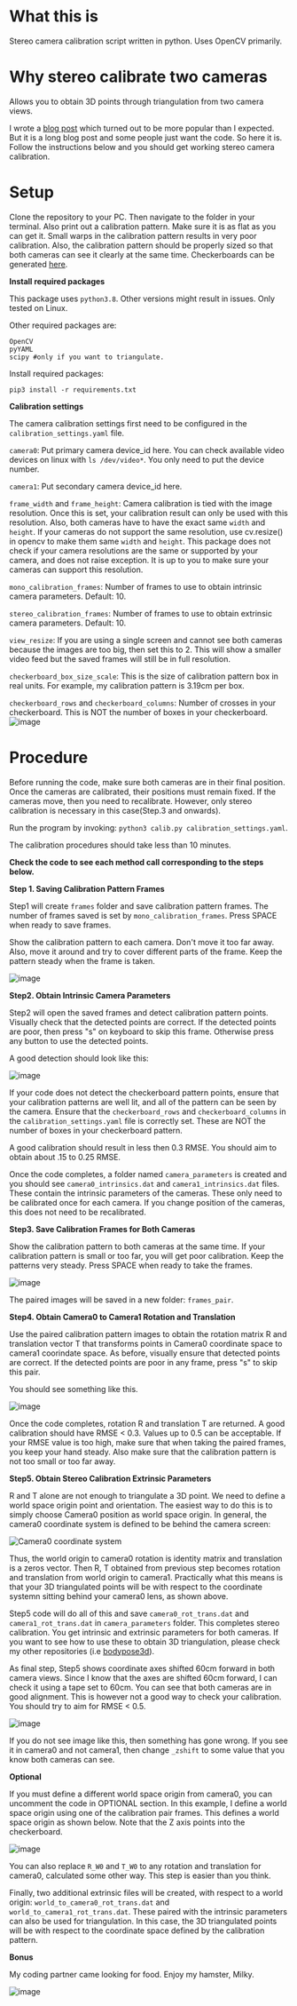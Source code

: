 # What this is
Stereo camera calibration script written in python. Uses OpenCV primarily. 

# Why stereo calibrate two cameras
Allows you to obtain 3D points through triangulation from two camera views.

I wrote a [blog post](https://temugeb.github.io/opencv/python/2021/02/02/stereo-camera-calibration-and-triangulation.html) which turned out to be more popular than I expected. But it is a long blog post and some people just want the code. So here it is. Follow the instructions below and you should get working stereo camera calibration.

# Setup

Clone the repository to your PC. Then navigate to the folder in your terminal. Also print out a calibration pattern. Make sure it is as flat as you can get it. Small warps in the calibration pattern results in very poor calibration. Also, the calibration pattern should be properly sized so that both cameras can see it clearly at the same time. Checkerboards can be generated [here](https://calib.io/pages/camera-calibration-pattern-generator).

**Install required packages**

This package uses ```python3.8```. Other versions might result in issues. Only tested on Linux.

Other required packages are:
```
OpenCV
pyYAML
scipy #only if you want to triangulate. 
```
Install required packages:
```
pip3 install -r requirements.txt
```

**Calibration settings**

The camera calibration settings first need to be configured in the ```calibration_settings.yaml``` file. 

```camera0```: Put primary camera device_id here. You can check available video devices on linux with ```ls /dev/video*```. You only need to put the device number.

```camera1```: Put secondary camera device_id here. 

```frame_width``` and ```frame_height```: Camera calibration is tied with the image resolution. Once this is set, your calibration result can only be used with this resolution. Also, both cameras have to have the exact same ```width``` and ```height```. If your cameras do not support the same resolution, use cv.resize() in opencv to make them same ```width``` and ```height```. This package does not check if your camera resolutions are the same or supported by your camera, and does not raise exception. It is up to you to make sure your cameras can support this resolution.

```mono_calibration_frames```: Number of frames to use to obtain intrinsic camera parameters. Default: 10.

```stereo_calibration_frames```: Number of frames to use to obtain extrinsic camera parameters. Default: 10.

```view_resize```: If you are using a single screen and cannot see both cameras because the images are too big, then set this to 2. This will show a smaller video feed but the saved frames will still be in full resolution.

```checkerboard_box_size_scale```: This is the size of calibration pattern box in real units. For example, my calibration pattern is 3.19cm per box.

```checkerboard_rows``` and ```checkerboard_columns```: Number of crosses in your checkerboard. This is NOT the number of boxes in your checkerboard. 
![image](https://user-images.githubusercontent.com/36071915/175003788-b2477a50-6d73-45e1-a037-a317269fa9c1.png)


# Procedure

Before running the code, make sure both cameras are in their final position. Once the cameras are calibrated, their positions must remain fixed. If the cameras move, then you need to recalibrate. However, only stereo calibration is necessary in this case(Step.3 and onwards).

Run the program by invoking:
```python3 calib.py calibration_settings.yaml```. 

The calibration procedures should take less than 10 minutes.

**Check the code to see each method call corresponding to the steps below.**


**Step 1. Saving Calibration Pattern Frames**

Step1 will create ```frames``` folder and save calibration pattern frames. The number of frames saved is set by ```mono_calibration_frames```. Press SPACE when ready to save frames.

Show the calibration pattern to each camera. Don't move it too far away. Also, move it around and try to cover different parts of the frame. Keep the pattern steady when the frame is taken.

![image](https://user-images.githubusercontent.com/36071915/175025024-cf3000a7-daba-4721-a24e-d8d4550f6f83.png)

**Step2. Obtain Intrinsic Camera Parameters**

Step2 will open the saved frames and detect calibration pattern points. Visually check that the detected points are correct. If the detected points are poor, then press "s" on keyboard to skip this frame. Otherwise press any button to use the detected points.

A good detection should look like this:

![image](https://user-images.githubusercontent.com/36071915/175025899-9e3de806-9fec-4f3c-9019-2fadf4c8365a.png)

If your code does not detect the checkerboard pattern points, ensure that your calibration patterns are well lit, and all of the pattern can be seen by the camera. Ensure that the ```checkerboard_rows``` and ```checkerboard_columns``` in the ```calibration_settings.yaml``` file is correctly set. These are NOT the number of boxes in your checkerboard pattern. 

A good calibration should result in less then 0.3 RMSE. You should aim to obtain about .15 to 0.25 RMSE.

Once the code completes, a folder named ```camera_parameters``` is created and you should see ```camera0_intrinsics.dat``` and ```camera1_intrinsics.dat``` files. These contain the intrinsic parameters of the cameras. These only need to be calibrated once for each camera. If you change position of the cameras, this does not need to be recalibrated.

**Step3. Save Calibration Frames for Both Cameras**

Show the calibration pattern to both cameras at the same time. If your calibration pattern is small or too far, you will get poor calibration. Keep the patterns very steady. Press SPACE when ready to take the frames.

![image](https://user-images.githubusercontent.com/36071915/175029738-55a8532e-d7ae-4f78-ab20-12e01dcf1daa.png)

The paired images will be saved in a new folder: ```frames_pair```.

**Step4. Obtain Camera0 to Camera1 Rotation and Translation**

Use the paired calibration pattern images to obtain the rotation matrix R and translation vector T that transforms points in Camera0 coordinate space to camera1 coorindate space. As before, visually ensure that detected points are correct. If the detected points are poor in any frame, press "s" to skip this pair. 

You should see something like this.

![image](https://user-images.githubusercontent.com/36071915/175031465-ddf0b965-4a4f-4983-b741-36f541bdf108.png)

Once the code completes, rotation R and translation T are returned. A good calibration should have RMSE < 0.3. Values up to 0.5 can be acceptable. If your RMSE value is too high, make sure that when taking the paired frames, you keep your hand steady. Also make sure that the calibration pattern is not too small or too far away.

**Step5. Obtain Stereo Calibration Extrinsic Parameters**

R and T alone are not enough to triangulate a 3D point. We need to define a world space origin point and orientation. The easiest way to do this is to simply choose Camera0 position as world space origin. In general, the camera0 coordinate system is defined to be behind the camera screen:

![Camera0 coordinate system](https://docs.opencv.org/4.x/pinhole_camera_model.png)

Thus, the world origin to camera0 rotation is identity matrix and translation is a zeros vector. Then R, T obtained from previous step becomes rotation and translation from world origin to camera1. Practically what this means is that your 3D triangulated points will be with respect to the coordinate systemn sitting behind your camera0 lens, as shown above. 

Step5 code will do all of this and save ```camera0_rot_trans.dat``` and ```camera1_rot_trans.dat``` in ```camera_parameters``` folder. This completes stereo calibration. You get intrinsic and extrinsic parameters for both cameras. If you want to see how to use these to obtain 3D triangulation, please check my other repositories (i.e [bodypose3d](https://github.com/TemugeB/bodypose3d)).

As final step, Step5 shows coordinate axes shifted 60cm forward in both camera views. Since I know that the axes are shifted 60cm forward, I can check it using a tape set to 60cm. You can see that both cameras are in good alignment. This is however not a good way to check your calibration. You should try to aim for RMSE < 0.5.

![image](https://user-images.githubusercontent.com/36071915/175036378-9ec45563-a98a-4fc6-a838-15f9c8dca1dc.png)

If you do not see image like this, then something has gone wrong. If you see it in camera0 and not camera1, then change ```_zshift``` to some value that you know both cameras can see. 

**Optional**

If you must define a different world space origin from camera0, you can uncomment the code in OPTIONAL section. In this example, I define a world space origin using one of the calibration pair frames. This defines a world space origin as shown below. Note that the Z axis points into the checkerboard. 

![image](https://user-images.githubusercontent.com/36071915/175038880-52ed6ce9-401e-441e-b0a3-fbff4c87f09a.png)

You can also replace ```R_W0``` and ```T_W0``` to any rotation and translation for camera0, calculated some other way. This step is easier than you think. 

Finally, two additional extrinsic files will be created, with respect to a world origin:
```world_to_camera0_rot_trans.dat``` and ```world_to_camera1_rot_trans.dat```. These paired with the intrinsic parameters can also be used for triangulation. In this case, the 3D triangulated points will be with respect to the coordinate space defined by the calibration pattern. 

**Bonus**

My coding partner came looking for food. Enjoy my hamster, Milky. 

![image](https://user-images.githubusercontent.com/36071915/175040471-e5636e11-a796-4844-a20d-8d7387332b52.png)

